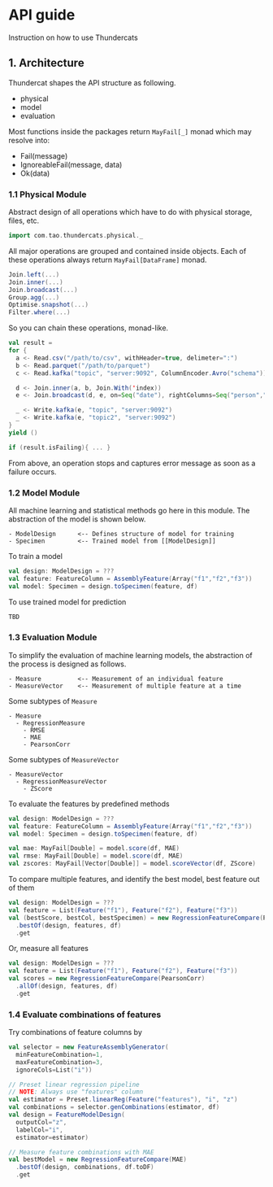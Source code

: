 # API guide

Instruction on how to use Thundercats

## 1. Architecture

Thundercat shapes the API structure as following.

- physical
- model
- evaluation

Most functions inside the packages return `MayFail[_]` monad which may resolve into:

- Fail(message)
- IgnoreableFail(message, data)
- Ok(data)
 
### 1.1 Physical Module

Abstract design of all operations which have to do with physical storage, files, etc.

```scala
import com.tao.thundercats.physical._
```

All major operations are grouped and contained inside objects. 
Each of these operations always return `MayFail[DataFrame]` monad.

```scala
Join.left(...)
Join.inner(...)
Join.broadcast(...)
Group.agg(...)
Optimise.snapshot(...)
Filter.where(...)
```

So you can chain these operations, monad-like.

```scala
val result =
for {
  a <- Read.csv("/path/to/csv", withHeader=true, delimeter=":")
  b <- Read.parquet("/path/to/parquet")
  c <- Read.kafka("topic", "server:9092", ColumnEncoder.Avro("schema"))

  d <- Join.inner(a, b, Join.With('index))
  e <- Join.broadcast(d, e, on=Seq("date"), rightColumns=Seq("person","dept"))

  _ <- Write.kafka(e, "topic", "server:9092")
  _ <- Write.kafka(e, "topic2", "server:9092")
}
yield ()

if (result.isFailing){ ... }
```

From above, an operation stops and captures error message as soon as 
a failure occurs. 

### 1.2 Model Module

All machine learning and statistical methods go here in this module. 
The abstraction of the model is shown below.

```
- ModelDesign      <-- Defines structure of model for training
- Specimen         <-- Trained model from [[ModelDesign]]
```

To train a model

```scala
val design: ModelDesign = ???
val feature: FeatureColumn = AssemblyFeature(Array("f1","f2","f3"))
val model: Specimen = design.toSpecimen(feature, df)
```

To use trained model for prediction

```scala
TBD
```


### 1.3 Evaluation Module

To simplify the evaluation of machine learning models, the abstraction of 
the process is designed as follows.

```
- Measure          <-- Measurement of an individual feature
- MeasureVector    <-- Measurement of multiple feature at a time
```

Some subtypes of `Measure`

```
- Measure
  - RegressionMeasure
    - RMSE
    - MAE
    - PearsonCorr
```

Some subtypes of `MeasureVector`

```
- MeasureVector
  - RegressionMeasureVector
    - ZScore
```

To evaluate the features by predefined methods

```scala
val design: ModelDesign = ???
val feature: FeatureColumn = AssemblyFeature(Array("f1","f2","f3"))
val model: Specimen = design.toSpecimen(feature, df)

val mae: MayFail[Double] = model.score(df, MAE)
val rmse: MayFail[Double] = model.score(df, MAE)
val zscores: MayFail[Vector[Double]] = model.scoreVector(df, ZScore)
```

To compare multiple features, and identify the best model, best feature out of them

```scala
val design: ModelDesign = ???
val feature = List(Feature("f1"), Feature("f2"), Feature("f3"))
val (bestScore, bestCol, bestSpecimen) = new RegressionFeatureCompare(PearsonCorr)
  .bestOf(design, features, df)
  .get
```

Or, measure all features

```scala
val design: ModelDesign = ???
val feature = List(Feature("f1"), Feature("f2"), Feature("f3"))
val scores = new RegressionFeatureCompare(PearsonCorr)
  .allOf(design, features, df)
  .get
```

### 1.4 Evaluate combinations of features

Try combinations of feature columns by

```scala
val selector = new FeatureAssemblyGenerator(
  minFeatureCombination=1,
  maxFeatureCombination=3,
  ignoreCols=List("i"))

// Preset linear regression pipeline
// NOTE: Always use "features" column
val estimator = Preset.linearReg(Feature("features"), "i", "z")
val combinations = selector.genCombinations(estimator, df)
val design = FeatureModelDesign(
  outputCol="z",
  labelCol="i",
  estimator=estimator)

// Measure feature combinations with MAE
val bestModel = new RegressionFeatureCompare(MAE)
  .bestOf(design, combinations, df.toDF)
  .get

```

